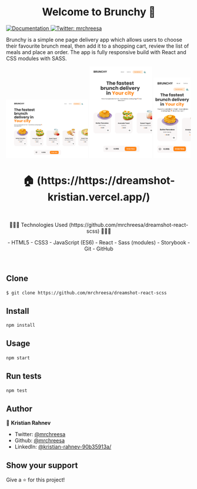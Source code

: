 <h1 align="center">Welcome to Brunchy 👋</h1>
<p>
  <a href="https://github.com/mrchreesa/dreamshot-react-scss" target="_blank">
    <img alt="Documentation" src="https://img.shields.io/badge/documentation-yes-brightgreen.svg" />
  </a>
  <a href="https://twitter.com/mrchreesa" target="_blank">
    <img alt="Twitter: mrchreesa" src="https://img.shields.io/twitter/follow/mrchreesa.svg?style=social" />
  </a>
</p>

Brunchy is a simple one page delivery app which allows users to choose their favourite brunch meal, then add it to a shopping cart, review the list of meals and place an order.
The app is fully responsive build with React and CSS modules with SASS.

<div >
<img width="44%" src="./images/Brunchy/Desktop.png" alt="preview" />
<img width="34%" src="./images/Brunchy/Tablet.png" alt="preview" />
<img width="20%" src="./images/Brunchy/Phone.png" alt="preview" />
</div >
<h1 align="center"> 🏠 (https://https://dreamshot-kristian.vercel.app/) </h1>
</br>
<p align="center">
 🔶🔶🔶 Technologies Used (https://github.com/mrchreesa/dreamshot-react-scss) 🔶🔶🔶
 </p>
<p align="center">
- HTML5
- CSS3
- JavaScript (ES6)
- React
- Sass (modules)
- Storybook
- Git
- GitHub
</p>

</br>

## Clone

```sh
$ git clone https://github.com/mrchreesa/dreamshot-react-scss
```

## Install

```sh
npm install
```

## Usage

```sh
npm start
```

## Run tests

```sh
npm test
```

## Author

👤 **Kristian Rahnev**

- Twitter: [@mrchreesa](https://twitter.com/mrchreesa)
- Github: [@mrchreesa](https://github.com/mrchreesa)
- LinkedIn: [@kristian-rahnev-90b35913a/](https://linkedin.com/in/kristian-rahnev-90b35913a/)

## Show your support

Give a ⭐️ for this project!
